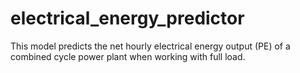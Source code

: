 # electrical_energy_predictor
This model predicts the net hourly electrical energy output (PE) of a combined cycle power plant when working with full load.

